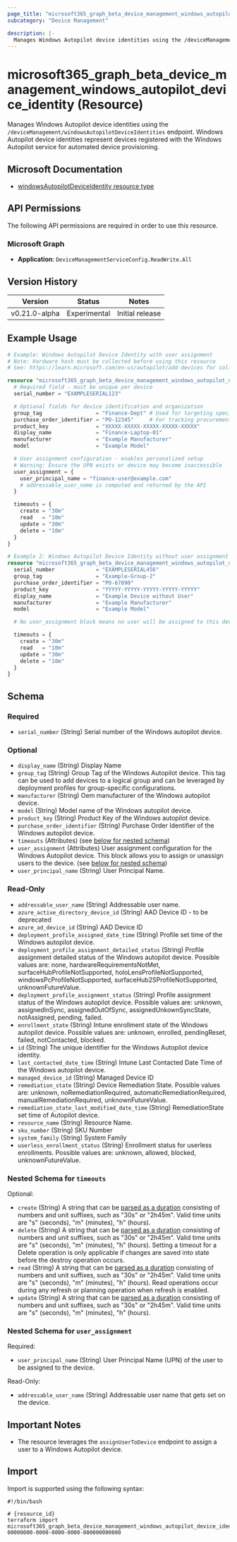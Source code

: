 ```yaml
---
page_title: "microsoft365_graph_beta_device_management_windows_autopilot_device_identity Resource - terraform-provider-microsoft365"
subcategory: "Device Management"

description: |-
  Manages Windows Autopilot device identities using the /deviceManagement/windowsAutopilotDeviceIdentities endpoint. Windows Autopilot device identities represent devices registered with the Windows Autopilot service for automated device provisioning.
---
```


# microsoft365_graph_beta_device_management_windows_autopilot_device_identity (Resource)

Manages Windows Autopilot device identities using the `/deviceManagement/windowsAutopilotDeviceIdentities` endpoint. Windows Autopilot device identities represent devices registered with the Windows Autopilot service for automated device provisioning.

## Microsoft Documentation

- [windowsAutopilotDeviceIdentity resource type](https://learn.microsoft.com/en-us/graph/api/resources/intune-enrollment-windowsautopilotdeviceidentity?view=graph-rest-beta)

## API Permissions

The following API permissions are required in order to use this resource.

### Microsoft Graph

- **Application**: `DeviceManagementServiceConfig.ReadWrite.All`

## Version History

| Version | Status | Notes |
|---------|--------|-------|
| v0.21.0-alpha | Experimental | Initial release |


## Example Usage

```terraform
# Example: Windows Autopilot Device Identity with user assignment
# Note: Hardware hash must be collected before using this resource
# See: https://learn.microsoft.com/en-us/autopilot/add-devices for collection methods

resource "microsoft365_graph_beta_device_management_windows_autopilot_device_identity" "example_with_user" {
  # Required field - must be unique per device
  serial_number = "EXAMPLESERIAL123"

  # Optional fields for device identification and organization
  group_tag                 = "Finance-Dept" # Used for targeting specific deployment profiles
  purchase_order_identifier = "PO-12345"     # For tracking procurement information
  product_key               = "XXXXX-XXXXX-XXXXX-XXXXX-XXXXX"
  display_name              = "Finance-Laptop-01"
  manufacturer              = "Example Manufacturer"
  model                     = "Example Model"

  # User assignment configuration - enables personalized setup
  # Warning: Ensure the UPN exists or device may become inaccessible
  user_assignment = {
    user_principal_name = "finance-user@example.com"
    # addressable_user_name is computed and returned by the API
  }

  timeouts = {
    create = "30m"
    read   = "10m"
    update = "30m"
    delete = "10m"
  }
}

# Example 2: Windows Autopilot Device Identity without user assignment
resource "microsoft365_graph_beta_device_management_windows_autopilot_device_identity" "example_without_user" {
  serial_number             = "EXAMPLESERIAL456"
  group_tag                 = "Example-Group-2"
  purchase_order_identifier = "PO-67890"
  product_key               = "YYYYY-YYYYY-YYYYY-YYYYY-YYYYY"
  display_name              = "Example Device without User"
  manufacturer              = "Example Manufacturer"
  model                     = "Example Model"

  # No user_assignment block means no user will be assigned to this device

  timeouts = {
    create = "30m"
    read   = "10m"
    update = "30m"
    delete = "10m"
  }
}
```

<!-- schema generated by tfplugindocs -->
## Schema

### Required

- `serial_number` (String) Serial number of the Windows autopilot device.

### Optional

- `display_name` (String) Display Name
- `group_tag` (String) Group Tag of the Windows Autopilot device. This tag can be used to add devices to a logical group and can be leveraged by deployment profiles for group-specific configurations.
- `manufacturer` (String) Oem manufacturer of the Windows autopilot device.
- `model` (String) Model name of the Windows autopilot device.
- `product_key` (String) Product Key of the Windows autopilot device.
- `purchase_order_identifier` (String) Purchase Order Identifier of the Windows autopilot device.
- `timeouts` (Attributes) (see [below for nested schema](#nestedatt--timeouts))
- `user_assignment` (Attributes) User assignment configuration for the Windows Autopilot device. This block allows you to assign or unassign users to the device. (see [below for nested schema](#nestedatt--user_assignment))
- `user_principal_name` (String) User Principal Name.

### Read-Only

- `addressable_user_name` (String) Addressable user name.
- `azure_active_directory_device_id` (String) AAD Device ID - to be deprecated
- `azure_ad_device_id` (String) AAD Device ID
- `deployment_profile_assigned_date_time` (String) Profile set time of the Windows autopilot device.
- `deployment_profile_assignment_detailed_status` (String) Profile assignment detailed status of the Windows autopilot device. Possible values are: none, hardwareRequirementsNotMet, surfaceHubProfileNotSupported, holoLensProfileNotSupported, windowsPcProfileNotSupported, surfaceHub2SProfileNotSupported, unknownFutureValue.
- `deployment_profile_assignment_status` (String) Profile assignment status of the Windows autopilot device. Possible values are: unknown, assignedInSync, assignedOutOfSync, assignedUnkownSyncState, notAssigned, pending, failed.
- `enrollment_state` (String) Intune enrollment state of the Windows autopilot device. Possible values are: unknown, enrolled, pendingReset, failed, notContacted, blocked.
- `id` (String) The unique identifier for the Windows Autopilot device identity.
- `last_contacted_date_time` (String) Intune Last Contacted Date Time of the Windows autopilot device.
- `managed_device_id` (String) Managed Device ID
- `remediation_state` (String) Device Remediation State. Possible values are: unknown, noRemediationRequired, automaticRemediationRequired, manualRemediationRequired, unknownFutureValue.
- `remediation_state_last_modified_date_time` (String) RemediationState set time of Autopilot device.
- `resource_name` (String) Resource Name.
- `sku_number` (String) SKU Number
- `system_family` (String) System Family
- `userless_enrollment_status` (String) Enrollment status for userless enrollments. Possible values are: unknown, allowed, blocked, unknownFutureValue.

<a id="nestedatt--timeouts"></a>
### Nested Schema for `timeouts`

Optional:

- `create` (String) A string that can be [parsed as a duration](https://pkg.go.dev/time#ParseDuration) consisting of numbers and unit suffixes, such as "30s" or "2h45m". Valid time units are "s" (seconds), "m" (minutes), "h" (hours).
- `delete` (String) A string that can be [parsed as a duration](https://pkg.go.dev/time#ParseDuration) consisting of numbers and unit suffixes, such as "30s" or "2h45m". Valid time units are "s" (seconds), "m" (minutes), "h" (hours). Setting a timeout for a Delete operation is only applicable if changes are saved into state before the destroy operation occurs.
- `read` (String) A string that can be [parsed as a duration](https://pkg.go.dev/time#ParseDuration) consisting of numbers and unit suffixes, such as "30s" or "2h45m". Valid time units are "s" (seconds), "m" (minutes), "h" (hours). Read operations occur during any refresh or planning operation when refresh is enabled.
- `update` (String) A string that can be [parsed as a duration](https://pkg.go.dev/time#ParseDuration) consisting of numbers and unit suffixes, such as "30s" or "2h45m". Valid time units are "s" (seconds), "m" (minutes), "h" (hours).


<a id="nestedatt--user_assignment"></a>
### Nested Schema for `user_assignment`

Required:

- `user_principal_name` (String) User Principal Name (UPN) of the user to be assigned to the device.

Read-Only:

- `addressable_user_name` (String) Addressable user name that gets set on the device.

## Important Notes

- The resource leverages the `assignUserToDevice` endpoint to assign a user to a Windows Autopilot device.

## Import

Import is supported using the following syntax:

```shell
#!/bin/bash

# {resource_id}
terraform import microsoft365_graph_beta_device_management_windows_autopilot_device_identity.example 00000000-0000-0000-0000-000000000000
```
